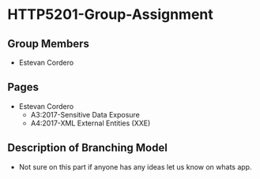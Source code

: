 # HTTP5201-Group-Assignment

## Group Members
- Estevan Cordero

## Pages 
- Estevan Cordero
    - A3:2017-Sensitive Data Exposure
    - A4:2017-XML External Entities (XXE)

## Description of Branching Model
- Not sure on this part if anyone has any ideas let us know on whats app.